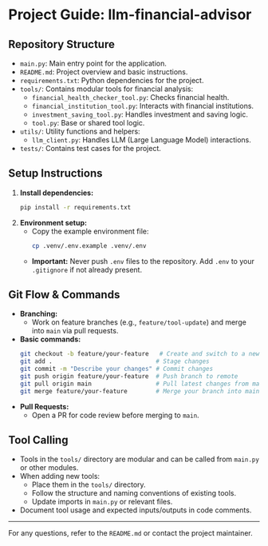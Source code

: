 # Project Guide: llm-financial-advisor

## Repository Structure

- `main.py`: Main entry point for the application.
- `README.md`: Project overview and basic instructions.
- `requirements.txt`: Python dependencies for the project.
- `tools/`: Contains modular tools for financial analysis:
  - `financial_health_checker_tool.py`: Checks financial health.
  - `financial_institution_tool.py`: Interacts with financial institutions.
  - `investment_saving_tool.py`: Handles investment and saving logic.
  - `tool.py`: Base or shared tool logic.
- `utils/`: Utility functions and helpers:
  - `llm_client.py`: Handles LLM (Large Language Model) interactions.
- `tests/`: Contains test cases for the project.

## Setup Instructions

1. **Install dependencies:**
   ```bash
   pip install -r requirements.txt
   ```
2. **Environment setup:**
   - Copy the example environment file:
     ```bash
     cp .venv/.env.example .venv/.env
     ```
   - **Important:** Never push `.env` files to the repository. Add `.env` to your `.gitignore` if not already present.

## Git Flow & Commands

- **Branching:**
  - Work on feature branches (e.g., `feature/tool-update`) and merge into `main` via pull requests.
- **Basic commands:**
  ```bash
  git checkout -b feature/your-feature   # Create and switch to a new branch
  git add .                             # Stage changes
  git commit -m "Describe your changes" # Commit changes
  git push origin feature/your-feature  # Push branch to remote
  git pull origin main                  # Pull latest changes from main
  git merge feature/your-feature        # Merge your branch into main
  ```
- **Pull Requests:**
  - Open a PR for code review before merging to `main`.

## Tool Calling

- Tools in the `tools/` directory are modular and can be called from `main.py` or other modules.
- When adding new tools:
  - Place them in the `tools/` directory.
  - Follow the structure and naming conventions of existing tools.
  - Update imports in `main.py` or relevant files.
- Document tool usage and expected inputs/outputs in code comments.

---
For any questions, refer to the `README.md` or contact the project maintainer.